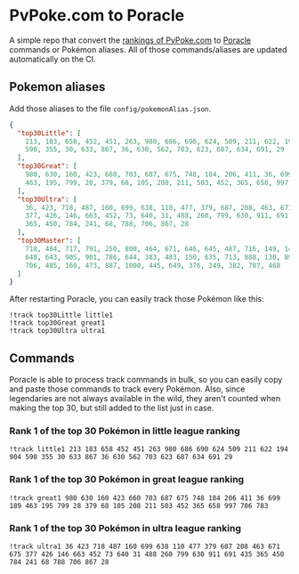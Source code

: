 # PvPoke.com to Poracle
A simple repo that convert the [rankings of PvPoke.com](https://pvpoke.com/rankings/) to [Poracle](https://github.com/KartulUdus/PoracleJS) commands or Pokémon aliases. 
All of those commands/aliases are updated automatically on the CI.

## Pokemon aliases
Add those aliases to the file `config/pokemonAlias.json`. 

<!-- aliases-start -->
```json
{
  "top30Little": [
    213, 183, 658, 452, 451, 263, 980, 686, 690, 624, 509, 211, 622, 194, 904,
    590, 355, 30, 633, 867, 36, 630, 562, 703, 623, 687, 634, 691, 29
  ],
  "top30Great": [
    980, 630, 160, 423, 660, 703, 687, 675, 748, 184, 206, 411, 36, 699, 189,
    463, 195, 799, 28, 379, 68, 105, 208, 211, 503, 452, 365, 658, 997, 706, 783
  ],
  "top30Ultra": [
    36, 423, 718, 487, 160, 699, 638, 110, 477, 379, 687, 208, 463, 671, 675,
    377, 426, 146, 663, 452, 73, 640, 31, 488, 260, 799, 630, 911, 691, 435,
    365, 450, 784, 241, 68, 788, 706, 867, 28
  ],
  "top30Master": [
    718, 484, 717, 791, 250, 800, 464, 671, 646, 645, 487, 716, 149, 146, 802,
    648, 643, 905, 901, 786, 644, 383, 483, 150, 635, 713, 888, 130, 893, 998,
    706, 485, 160, 473, 887, 1000, 445, 649, 376, 249, 382, 787, 468
  ]
}
```
<!-- aliases-end -->

After restarting Poracle, you can easily track those Pokémon like this:
```shell
!track top30Little little1
!track top30Great great1
!track top30Ultra ultra1
```

## Commands
Poracle is able to process track commands in bulk, so you can easily copy and paste those commands to track every Pokémon. 
Also, since legendaries are not always available in the wild, they aren't counted when making the top 30, but still added to the list just in case.

### Rank 1 of the top 30 Pokémon in little league ranking
<!-- top30little-start -->
```
!track little1 213 183 658 452 451 263 980 686 690 624 509 211 622 194 904 590 355 30 633 867 36 630 562 703 623 687 634 691 29
```
<!-- top30little-end -->

### Rank 1 of the top 30 Pokémon in great league ranking
<!-- top30great-start -->
```
!track great1 980 630 160 423 660 703 687 675 748 184 206 411 36 699 189 463 195 799 28 379 68 105 208 211 503 452 365 658 997 706 783
```
<!-- top30great-end -->

### Rank 1 of the top 30 Pokémon in ultra league ranking
<!-- top30ultra-start -->
```
!track ultra1 36 423 718 487 160 699 638 110 477 379 687 208 463 671 675 377 426 146 663 452 73 640 31 488 260 799 630 911 691 435 365 450 784 241 68 788 706 867 28
```
<!-- top30ultra-end -->
